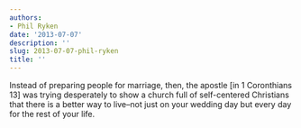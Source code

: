 ```yaml
---
authors:
- Phil Ryken
date: '2013-07-07'
description: ''
slug: 2013-07-07-phil-ryken
title: ''
---
```

Instead of preparing people for marriage, then, the apostle [in 1 Coronthians 13] was trying desperately to show a church full of self-centered Christians that there is a better way to live–not just on your wedding day but every day for the rest of your life.



